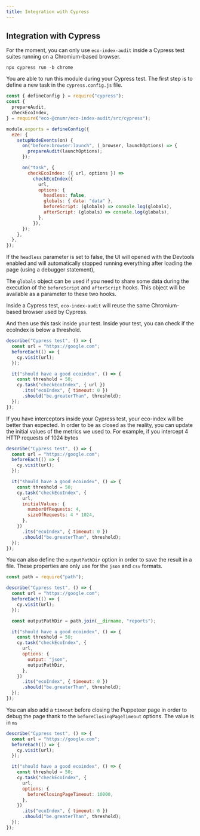 ```yaml
---
title: Integration with Cypress
---
```


## Integration with Cypress

For the moment, you can only use `eco-index-audit` inside a Cypress test suites running on a Chromium-based browser.

```shell
npx cypress run -b chrome
```

You are able to run this module during your Cypress test. The first step is to define a new task in the `cypress.config.js` file.

```js
const { defineConfig } = require("cypress");
const {
  prepareAudit,
  checkEcoIndex,
} = require("eco-@cnumr/eco-index-audit/src/cypress");

module.exports = defineConfig({
  e2e: {
    setupNodeEvents(on) {
      on("before:browser:launch", (_browser, launchOptions) => {
        prepareAudit(launchOptions);
      });

      on("task", {
        checkEcoIndex: ({ url, options }) =>
          checkEcoIndex({
            url,
            options: {
              headless: false,
              globals: { data: "data" },
              beforeScript: (globals) => console.log(globals),
              afterScript: (globals) => console.log(globals),
            },
          }),
      });
    },
  },
});
```

If the `headless` parameter is set to false, the UI will opened with the Devtools enabled and will automatically stopped running everything after loading the page (using a debugger statement),

The `globals` object can be used if you need to share some data during the execution of the `beforeScript` and `afterScript` hooks. This object will be available as a parameter to these two hooks.

Inside a Cypress test, `eco-index-audit` will reuse the same Chromium-based browser used by Cypress.

And then use this task inside your test. Inside your test, you can check if the ecoIndex is below a threshold.

```js
describe("Cypress test", () => {
  const url = "https://google.com";
  beforeEach(() => {
    cy.visit(url);
  });

  it("should have a good ecoindex", () => {
    const threshold = 50;
    cy.task("checkEcoIndex", { url })
      .its("ecoIndex", { timeout: 0 })
      .should("be.greaterThan", threshold);
  });
});
```

If you have interceptors inside your Cypress test, your eco-index will be better than expected. In order to be as closed as the reality, you can update the initial values of the metrics we used to. For example, if you intercept 4 HTTP requests of 1024 bytes

```js
describe("Cypress test", () => {
  const url = "https://google.com";
  beforeEach(() => {
    cy.visit(url);
  });

  it("should have a good ecoindex", () => {
    const threshold = 50;
    cy.task("checkEcoIndex", {
      url,
      initialValues: {
        numberOfRequests: 4,
        sizeOfRequests: 4 * 1024,
      },
    })
      .its("ecoIndex", { timeout: 0 })
      .should("be.greaterThan", threshold);
  });
});
```

You can also define the `outputPathDir` option in order to save the result in a file. These properties are only use for the `json` and `csv` formats.

```js
const path = require("path");

describe("Cypress test", () => {
  const url = "https://google.com";
  beforeEach(() => {
    cy.visit(url);
  });

  const outputPathDir = path.join(__dirname, "reports");

  it("should have a good ecoindex", () => {
    const threshold = 50;
    cy.task("checkEcoIndex", {
      url,
      options: {
        output: "json",
        outputPathDir,
      },
    })
      .its("ecoIndex", { timeout: 0 })
      .should("be.greaterThan", threshold);
  });
});
```

You can also add a `timeout` before closing the Puppeteer page in order to debug the page thank to the `beforeClosingPageTimeout` options. The value is in `ms`

```js
describe("Cypress test", () => {
  const url = "https://google.com";
  beforeEach(() => {
    cy.visit(url);
  });

  it("should have a good ecoindex", () => {
    const threshold = 50;
    cy.task("checkEcoIndex", {
      url,
      options: {
        beforeClosingPageTimeout: 10000,
      },
    })
      .its("ecoIndex", { timeout: 0 })
      .should("be.greaterThan", threshold);
  });
});
```